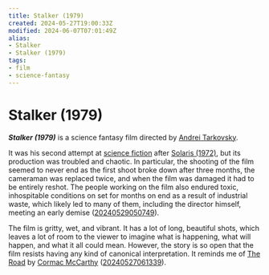 ```yaml
---
title: Stalker (1979)
created: 2024-05-27T19:00:33Z
modified: 2024-06-07T07:01:49Z
alias:
- Stalker
- Stalker (1979)
tags:
- film
- science-fantasy
---
```


# Stalker (1979)

_**Stalker (1979)**_ is a science fantasy film directed by [Andrei Tarkovsky](andrei-tarkovsky.md).

It was his second attempt at [science fiction](../tags/science-fiction.md) after [Solaris (1972)](solaris.md), but its production was troubled and chaotic. In particular, the shooting of the film seemed to never end as the first shoot broke down after three months, the cameraman was replaced twice, and when the film was damaged it had to be entirely reshot. The people working on the film also endured toxic, inhospitable conditions on set for months on end as a result of industrial waste, which likely led to many of them, including the director himself, meeting an early demise ([20240529050749](../entries/20240529050749.md)).

The film is gritty, wet, and vibrant. It has a lot of long, beautiful shots, which leaves a lot of room to the viewer to imagine what is happening, what will happen, and what it all could mean. However, the story is so open that the film resists having any kind of canonical interpretation. It reminds me of [The Road](the-road.md) by [Cormac McCarthy](cormac-mccarthy.md) ([20240527061339](../entries/20240527061339.md)).
